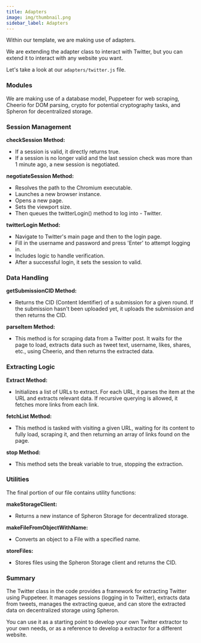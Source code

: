 ```yaml
---
title: Adapters
image: img/thumbnail.png
sidebar_label: Adapters
---
```


Within our template, we are making use of adapters.

We are extending the adapter class to interact with Twitter, but you can extend it to interact with any website you want.

Let's take a look at our `adapters/twitter.js` file.

### Modules

We are making use of a database model, Puppeteer for web scraping, Cheerio for DOM parsing, crypto for potential cryptography tasks, and Spheron for decentralized storage.

### Session Management

**checkSession Method:**

- If a session is valid, it directly returns true.
- If a session is no longer valid and the last session check was more than 1 minute ago, a new session is negotiated.

**negotiateSession Method:**

- Resolves the path to the Chromium executable.
- Launches a new browser instance.
- Opens a new page.
- Sets the viewport size.
- Then queues the twitterLogin() method to log into - Twitter.

**twitterLogin Method:**

- Navigate to Twitter's main page and then to the login page.
- Fill in the username and password and press 'Enter' to attempt logging in.
- Includes logic to handle verification.
- After a successful login, it sets the session to valid.

### Data Handling

**getSubmissionCID Method:**

- Returns the CID (Content Identifier) of a submission for a given round. If the submission hasn't been uploaded yet, it uploads the submission and then returns the CID.

**parseItem Method:**

- This method is for scraping data from a Twitter post. It waits for the page to load, extracts data such as tweet text, username, likes, shares, etc., using Cheerio, and then returns the extracted data.

### Extracting Logic

**Extract Method:**

- Initializes a list of URLs to extract.
  For each URL, it parses the item at the URL and extracts relevant data. If recursive querying is allowed, it fetches more links from each link.

**fetchList Method:**

- This method is tasked with visiting a given URL, waiting for its content to fully load, scraping it, and then returning an array of links found on the page.

**stop Method:**

- This method sets the break variable to true, stopping the extraction.

### Utilities

The final portion of our file contains utility functions:

**makeStorageClient:**

- Returns a new instance of Spheron Storage for decentralized storage.

**makeFileFromObjectWithName:**

- Converts an object to a File with a specified name.

**storeFiles:**

- Stores files using the Spheron Storage client and returns the CID.

### Summary

The Twitter class in the code provides a framework for extracting Twitter using Puppeteer. It manages sessions (logging in to Twitter), extracts data from tweets, manages the extracting queue, and can store the extracted data on decentralized storage using Spheron.

You can use it as a starting point to develop your own Twitter extractor to your own needs, or as a reference to develop a extractor for a different website.
